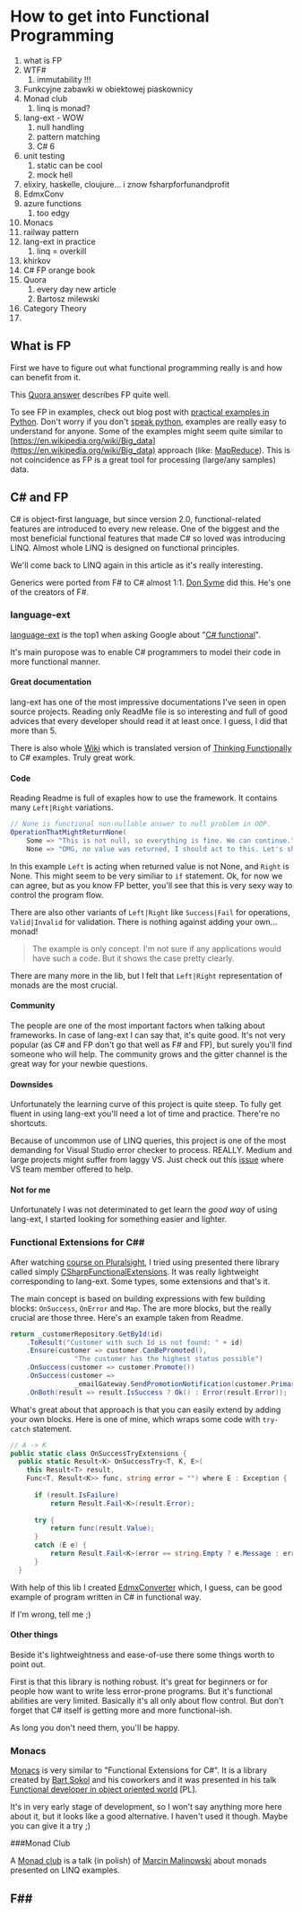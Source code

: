 # How to get into Functional Programming

1. what is FP
2. WTF#
   1. immutability !!!
3. Funkcyjne zabawki w obiektowej piaskownicy
4. Monad club
   1. linq is monad?
5. lang-ext - WOW
   1. null handling
   2. pattern matching
   3. C# 6
6. unit testing
   1. static can be cool
   2. mock hell
7. elixiry, haskelle, cloujure... i znow fsharpforfunandprofit
8. EdmxConv
9. azure functions
   1. too edgy
10. Monacs
11. railway pattern
12. lang-ext in practice
    1. linq = overkill
13. khirkov
14. C# FP orange book
15. Quora
    1. every day new article
    2. Bartosz milewski
16. Category Theory
17. ​




## What is FP

First we have to figure out what functional programming really is and how can benefit from it. 

This [Quora answer](https://www.quora.com/What-is-functional-programming) describes FP quite well.

To see FP in examples, check out blog post with [practical examples in Python](https://maryrosecook.com/blog/post/a-practical-introduction-to-functional-programming). Don't worry if you don't [speak python](http://i.imgur.com/KGrV41o.png), examples are really easy to understand for anyone. Some of the examples might seem quite similar to [https://en.wikipedia.org/wiki/Big_data](https://en.wikipedia.org/wiki/Big_data) approach (like: [MapReduce](https://en.wikipedia.org/wiki/MapReduce)). This is not coincidence as FP is a great tool for processing (large/any samples) data.



## C# and FP

C# is object-first language, but since version 2.0, functional-related features are introduced to every new release. One of the biggest and the most beneficial functional features that made C# so loved was introducing LINQ. Almost whole LINQ is designed on functional principles.

We'll come back to LINQ again in this article as it's really interesting.

Generics were ported from F# to C# almost 1:1. [Don Syme](https://twitter.com/dsyme) did this. He's one of the creators of F#.

### language-ext

[language-ext](https://github.com/louthy/language-ext) is the top1 when asking Google about "[C# functional](https://www.google.pl/search?q=C%23+functional)".

It's main puropose was to enable C# programmers to model their code in more functional manner.

#### Great documentation

lang-ext has one of the most impressive documentations I've seen in open source projects. Reading only ReadMe file is so interesting and full of good advices that every developer should read it at least once. I guess, I did that more than 5. 

There is also whole [Wiki](https://github.com/louthy/language-ext/wiki) which is translated version of [Thinking Functionally](https://fsharpforfunandprofit.com/series/thinking-functionally.html) to C# examples. Truly great work.

#### Code

Reading Readme is full of exaples how to use the framework. It contains many `Left|Right` variations.

```csharp
// None is functional non-nullable answer to null problem in OOP.
OperationThatMightReturnNone(
	Some => "This is not null, so everything is fine. We can continue.", 
	None => "OMG, no value was returned, I should act to this. Let's show error.");
```

In this example `Left` is acting when returned value is not None, and `Right` is None. This might seem to be very similiar to `if` statement. Ok, for now we can agree, but as you know FP better, you'll see that this is very sexy way to control the program flow.

There are also other variants of `Left|Right` like `Success|Fail` for operations, `Valid|Invalid` for validation. There is nothing against adding your own... monad!

> The example is only concept. I'm not sure if any applications would have such a code. But it shows the case pretty clearly. 

There are many more in the lib, but I felt that `Left|Right` representation of monads are the most crucial.

#### Community

The people are one of the most important factors when talking about frameworks. In case of lang-ext I can say that, it's quite good. It's not very popular (as C# and FP don't go that well as F# and FP), but surely you'll find someone who will help. The community grows and the gitter channel is the great way for your newbie questions.

#### Downsides

Unfortunately the learning curve of this project is quite steep. To fully get fluent in using lang-ext you'll need a lot of time and practice. There're no shortcuts.

Because of uncommon use of LINQ queries, this project is one of the most demanding for Visual Studio error checker to process. REALLY. Medium and large projects might suffer from laggy VS. Just check out this [issue](https://github.com/louthy/language-ext/issues/249) where VS team member offered to help.

#### Not for me

Unfortunately I was not determinated to get learn the *good way* of using lang-ext, I started looking for something easier and lighter.

### Functional Extensions for C##

After watching  [course on Pluralsight](https://app.pluralsight.com/library/courses/csharp-applying-functional-principles/table-of-contents), I tried using presented there library called simply [CSharpFunctionalExtensions](https://github.com/vkhorikov/CSharpFunctionalExtensions). It was really lightweight corresponding to lang-ext. Some types, some extensions and that's it.

The main concept is based on building expressions with few building blocks: `OnSuccess`, `OnError` and `Map`. The are more blocks, but the really crucial are those three. Here's an example taken from Readme.

```csharp
return _customerRepository.GetById(id)
    .ToResult("Customer with such Id is not found: " + id)
    .Ensure(customer => customer.CanBePromoted(), 
            	"The customer has the highest status possible")
    .OnSuccess(customer => customer.Promote())
    .OnSuccess(customer => 
               	_emailGateway.SendPromotionNotification(customer.PrimaryEmail, customer.Status))
    .OnBoth(result => result.IsSuccess ? Ok() : Error(result.Error));
```

What's great about that approach is that you can easily extend by adding your own blocks. Here is one of mine, which wraps some code with `try-catch` statement.

```csharp
// A -> K
public static class OnSuccessTryExtensions {
  public static Result<K> OnSuccessTry<T, K, E>(
    this Result<T> result,
    Func<T, Result<K>> func, string error = "") where E : Exception {
    
      if (result.IsFailure)
          return Result.Fail<K>(result.Error);
    
      try {
          return func(result.Value);
      }
      catch (E e) {
          return Result.Fail<K>(error == string.Empty ? e.Message : error);
      }
  }
```

With help of this lib I created [EdmxConverter](https://github.com/pizycki/EdmxConverter-Server) which, I guess, can be good example of program written in C# in functional way. 

If I'm wrong, tell me ;)

#### Other things

Beside it's lightweightness and ease-of-use there some things worth to point out.

First is that this library is nothing robust. It's great for beginners or for people how want to write less error-prone programs. But it's functional abilities are very limited. Basically it's all only about flow control. But don't forget that C# itself is getting more and more functional-ish.

As long you don't need them, you'll be happy.

### Monacs

[Monacs](https://github.com/bartsokol/Monacs) is very similar to "Functional Extensions for C#". It is a library created by [Bart Sokol](https://twitter.com/bartsokol) and his coworkers and it was presented in his talk [Functional developer in object oriented world](https://www.youtube.com/watch?v=BmTJaYkjWAg&list=PLIaOVSy19z6bppj6oxQRMCFOZ5dDkiUA5&index=13) [PL].

It's in very early stage of development, so I won't say anything more here about it, but it looks like a good alternative. I haven't used it though. Maybe you can give it a try ;)

###Monad Club

A [Monad club](https://www.youtube.com/watch?v=ghkcIr_Zr1g) is a talk (in polish) of [Marcin Malinowski](https://twitter.com/orientman) about monads presented on LINQ examples.

## F##

